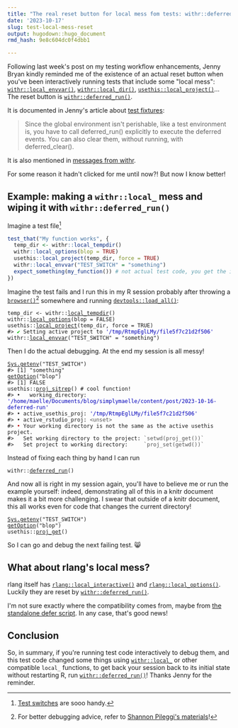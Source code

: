 ```yaml
---
title: "The real reset button for local mess fom tests: withr::deferred_run()"
date: '2023-10-17'
slug: test-local-mess-reset
output: hugodown::hugo_document
rmd_hash: 9e8c604dc0f4dbb1

---
```


Following last week's post on my testing workflow enhancements, Jenny Bryan kindly reminded me of the existence of an actual reset button when you've been interactively running tests that include some "local mess": [`withr::local_envvar()`](https://withr.r-lib.org/reference/with_envvar.html), [`withr::local_dir()`](https://withr.r-lib.org/reference/with_dir.html), [`usethis::local_project()`](https://usethis.r-lib.org/reference/proj_utils.html)... The reset button is [`withr::deferred_run()`](https://withr.r-lib.org/reference/defer.html).

It is documented in Jenny's article about [test fixtures](https://testthat.r-lib.org/articles/test-fixtures.html):

> Since the global environment isn't perishable, like a test environment is, you have to call deferred_run() explicitly to execute the deferred events. You can also clear them, without running, with deferred_clear().

It is also mentioned in [messages from withr](https://github.com/r-lib/withr/blob/0c5254ebc74590e80cc0056303d74b049b943920/R/defer.R#L152).

For some reason it hadn't clicked for me until now?! But now I know better!

## Example: making a `withr::local_` mess and wiping it with `withr::deferred_run()`

Imagine a test file[^1]

``` r
test_that("My function works", {
  temp_dir <- withr::local_tempdir()
  withr::local_options(blop = TRUE)
  usethis::local_project(temp_dir, force = TRUE)
  withr::local_envvar("TEST_SWITCH" = "something")
  expect_something(my_function()) # not actual test code, you get the idea
})
```

Imagine the test fails and I run this in my R session probably after throwing a [`browser()`](https://rdrr.io/r/base/browser.html)[^2] somewhere and running [`devtools::load_all()`](https://devtools.r-lib.org/reference/load_all.html):

<div class="highlight">

<pre class='chroma'><code class='language-r' data-lang='r'><span><span class='nv'>temp_dir</span> <span class='o'>&lt;-</span> <span class='nf'>withr</span><span class='nf'>::</span><span class='nf'><a href='https://withr.r-lib.org/reference/with_tempfile.html'>local_tempdir</a></span><span class='o'>(</span><span class='o'>)</span></span>
<span><span class='nf'>withr</span><span class='nf'>::</span><span class='nf'><a href='https://withr.r-lib.org/reference/with_options.html'>local_options</a></span><span class='o'>(</span>blop <span class='o'>=</span> <span class='kc'>FALSE</span><span class='o'>)</span></span>
<span><span class='nf'>usethis</span><span class='nf'>::</span><span class='nf'><a href='https://usethis.r-lib.org/reference/proj_utils.html'>local_project</a></span><span class='o'>(</span><span class='nv'>temp_dir</span>, force <span class='o'>=</span> <span class='kc'>TRUE</span><span class='o'>)</span></span>
<span><span class='c'>#&gt; <span style='color: #00BB00;'>✔</span> Setting active project to <span style='color: #0000BB;'>'/tmp/RtmpEglLMy/file5f7c21d2f506'</span></span></span>
<span></span><span><span class='nf'>withr</span><span class='nf'>::</span><span class='nf'><a href='https://withr.r-lib.org/reference/with_envvar.html'>local_envvar</a></span><span class='o'>(</span><span class='s'>"TEST_SWITCH"</span> <span class='o'>=</span> <span class='s'>"something"</span><span class='o'>)</span></span></code></pre>

</div>

Then I do the actual debugging. At the end my session is all messy!

<div class="highlight">

<pre class='chroma'><code class='language-r' data-lang='r'><span><span class='nf'><a href='https://rdrr.io/r/base/Sys.getenv.html'>Sys.getenv</a></span><span class='o'>(</span><span class='s'>"TEST_SWITCH"</span><span class='o'>)</span></span>
<span><span class='c'>#&gt; [1] "something"</span></span>
<span></span><span><span class='nf'><a href='https://rdrr.io/r/base/options.html'>getOption</a></span><span class='o'>(</span><span class='s'>"blop"</span><span class='o'>)</span></span>
<span><span class='c'>#&gt; [1] FALSE</span></span>
<span></span><span><span class='nf'>usethis</span><span class='nf'>::</span><span class='nf'><a href='https://usethis.r-lib.org/reference/proj_sitrep.html'>proj_sitrep</a></span><span class='o'>(</span><span class='o'>)</span> <span class='c'># cool function!</span></span>
<span><span class='c'>#&gt; •   working_directory: <span style='color: #0000BB;'>'/home/maelle/Documents/blog/simplymaelle/content/post/2023-10-16-deferred-run'</span></span></span>
<span><span class='c'>#&gt; • active_usethis_proj: <span style='color: #0000BB;'>'/tmp/RtmpEglLMy/file5f7c21d2f506'</span></span></span>
<span><span class='c'>#&gt; • active_rstudio_proj: <span style='color: #555555;'>&lt;unset&gt;</span></span></span>
<span><span class='c'>#&gt; <span style='color: #BB0000;'>•</span> Your working directory is not the same as the active usethis project.</span></span>
<span><span class='c'>#&gt;   Set working directory to the project: <span style='color: #555555;'>`setwd(proj_get())`</span></span></span>
<span><span class='c'>#&gt;   Set project to working directory:     <span style='color: #555555;'>`proj_set(getwd())`</span></span></span>
<span></span></code></pre>

</div>

Instead of fixing each thing by hand I can run

<div class="highlight">

<pre class='chroma'><code class='language-r' data-lang='r'><span><span class='nf'>withr</span><span class='nf'>::</span><span class='nf'><a href='https://withr.r-lib.org/reference/defer.html'>deferred_run</a></span><span class='o'>(</span><span class='o'>)</span></span></code></pre>

</div>

And now all is right in my session again, you'll have to believe me or run the example yourself: indeed, demonstrating all of this in a knitr document makes it a bit more challenging. I swear that outside of a knitr document, this all works even for code that changes the current directory!

<div class="highlight">

<pre class='chroma'><code class='language-r' data-lang='r'><span><span class='nf'><a href='https://rdrr.io/r/base/Sys.getenv.html'>Sys.getenv</a></span><span class='o'>(</span><span class='s'>"TEST_SWITCH"</span><span class='o'>)</span></span>
<span><span class='nf'><a href='https://rdrr.io/r/base/options.html'>getOption</a></span><span class='o'>(</span><span class='s'>"blop"</span><span class='o'>)</span></span>
<span><span class='nf'>usethis</span><span class='nf'>::</span><span class='nf'><a href='https://usethis.r-lib.org/reference/proj_utils.html'>proj_get</a></span><span class='o'>(</span><span class='o'>)</span></span></code></pre>

</div>

So I can go and debug the next failing test. :smile_cat:

## What about rlang's local mess?

rlang itself has [`rlang::local_interactive()`](https://rlang.r-lib.org/reference/is_interactive.html) and [`rlang::local_options()`](https://rlang.r-lib.org/reference/local_options.html). Luckily they are reset by [`withr::deferred_run()`](https://withr.r-lib.org/reference/defer.html).

I'm not sure exactly where the compatibility comes from, maybe from [the standalone defer script](https://github.com/r-lib/rlang/blob/7a78dc3f0d5b2fb73289f820e39afb5c4d665802/R/import-standalone-defer.R). In any case, that's good news!

## Conclusion

So, in summary, if you're running test code interactively to debug them, and this test code changed some things using [`withr::local_`](https://withr.r-lib.org/reference/with_.html) or other compatible `local_` functions, to get back your session back to its initial state without restarting R, run [`withr::deferred_run()`](https://withr.r-lib.org/reference/defer.html)! Thanks Jenny for the reminder.

[^1]: [Test switches](https://blog.r-hub.io/2023/01/23/code-switch-escape-hatch-test/) are sooo handy.

[^2]: For better debugging advice, refer to [Shannon Pileggi's materials](https://www.pipinghotdata.com/talks/2022-11-11-debugging/)!

